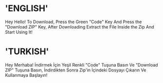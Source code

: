 # 'ENGLISH'
Hey Hello!
To Download, Press the Green "Code" Key And Press the "Download ZIP" Key, After Downloading Extract the File Inside the Zip And Start Using It!

# 'TURKISH'
Hey Merhaba!
İndirmek İçin Yeşil Renkli "Code" Tuşuna Basın Ve "Download ZIP" Tuşuna Basın, İndirdikten Sonra Zip'in İçindeki Dosyayı Çıkarın Ve Kullanmaya Başlayın!
